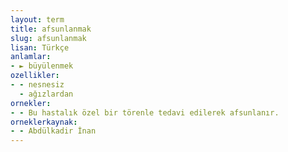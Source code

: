 ```yaml
---
layout: term
title: afsunlanmak
slug: afsunlanmak
lisan: Türkçe
anlamlar:
- ► büyülenmek
ozellikler:
- - nesnesiz
  - ağızlardan
ornekler:
- - Bu hastalık özel bir törenle tedavi edilerek afsunlanır.
orneklerkaynak:
- - Abdülkadir İnan
---
```

